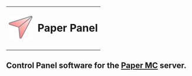 <table align="center"><tr>
  <td><img src="./assets/logo/paper-panel-logo-512-512.png" width="64"/></td>
  <td><h1>Paper Panel<h1></td>
</tr></table>

## Control Panel software for the [Paper MC](https://papermc.io/software/paper) server.
